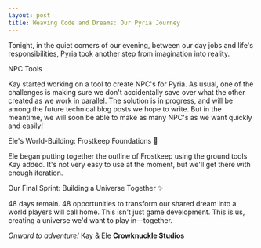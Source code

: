 ```yaml
---
layout: post
title: Weaving Code and Dreams: Our Pyria Journey
---
```


Tonight, in the quiet corners of our evening, between our day jobs and life's responsibilities, Pyria took another step from imagination into reality.

NPC Tools

Kay started working on a tool to create NPC's for Pyria. As usual, one of the challenges is making sure we don't accidentally save over what the other created as we work in parallel. The solution is in progress, and will be among the future technical blog posts we hope to write. But in the meantime, we will soon be able to make as many NPC's as we want quickly and easily!

Ele's World-Building: Frostkeep Foundations 🏰

Ele began putting together the outline of Frostkeep using the ground tools Kay added. It's not very easy to use at the moment, but we'll get there with enough iteration.

Our Final Sprint: Building a Universe Together ✨

48 days remain. 48 opportunities to transform our shared dream into a world players will call home.
This isn't just game development. This is us, creating a universe we'd want to play in—together.

*Onward to adventure!*
Kay & Ele
**Crowknuckle Studios**